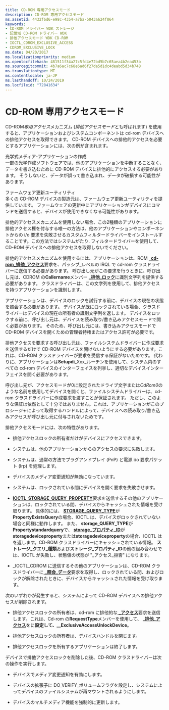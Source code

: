 ```yaml
---
title: CD-ROM 専用アクセスモード
description: CD-ROM 専用アクセスモード
ms.assetid: 4432f6d6-e98c-4354-a7ba-b043a624f064
keywords:
- CD-ROM ドライバー WDK ストレージ
- 記憶域 CD-ROM ドライバー WDK
- 排他アクセスモード WDK CD-ROM
- IOCTL_CDROM_EXCLUSIVE_ACCESS
- CDROM_EXCLUSIVE_LOCK
ms.date: 04/20/2017
ms.localizationpriority: medium
ms.openlocfilehash: 481511f34a27c5fd4e72bd5b7c65aea4b2ea453b
ms.sourcegitcommit: 4b7a6ac7c68e6ad6f27da5d1dc4deabd5d34b748
ms.translationtype: MT
ms.contentlocale: ja-JP
ms.lasthandoff: 10/24/2019
ms.locfileid: "72841634"
---
```

# <a name="cd-rom-exclusive-access-mode"></a>CD-ROM 専用アクセスモード


CD-ROM*専用アクセス*メカニズム (*排他アクセスモード*とも呼ばれます) を使用すると、アプリケーションおよびシステムコンポーネントは cd-rom デバイスへの排他アクセスを取得できます。 CD-ROM デバイスへの排他的アクセスを必要とするアプリケーションには、次の例が含まれます。

<span id="Optical_media-authoring_applications"></span><span id="optical_media-authoring_applications"></span><span id="OPTICAL_MEDIA-AUTHORING_APPLICATIONS"></span>光学式メディア-アプリケーションの作成  
一部の光学作成ソフトウェアでは、他のアプリケーションを中断することなく、データを書き込むために CD-ROM デバイスに排他的にアクセスする必要があります。 そうしないと、データが誤って書き込まれ、データが破損する可能性があります。

<span id="Firmware_update_utilities"></span><span id="firmware_update_utilities"></span><span id="FIRMWARE_UPDATE_UTILITIES"></span>ファームウェア更新ユーティリティ  
多くの CD-ROM デバイスの製造元は、ファームウェア更新ユーティリティを提供しています。 ファームウェアの更新中にアプリケーションがデバイスにコマンドを送信すると、デバイスが使用できなくなる可能性があります。

排他的アクセスメカニズムを使用しない場合、この2種類のアプリケーションに排他アクセス権を付与する唯一の方法は、他のアプリケーションやコンポーネントからの i/o 要求を失敗させるカスタムフィルタードライバーをインストールすることです。この方法ではシステムがたり. フィルタードライバーを使用して、CD-ROM デバイスへの排他アクセスを取得しないでください。

排他的アクセスメカニズムを使用するには、アプリケーションは、ROM [ **\_cd-rom\_排他\_アクセス**](https://docs.microsoft.com/windows-hardware/drivers/ddi/ntddcdrm/ni-ntddcdrm-ioctl_cdrom_exclusive_access)要求を、パッシブ\_レベルの IRQL で cd-rom クラスドライバーに送信する必要があります。 呼び出し元がこの要求を行うときに、呼び出し元は、CDROM の**Callername**メンバー [ **\_排他\_ロック**](https://docs.microsoft.com/windows-hardware/drivers/ddi/ntddcdrm/ns-ntddcdrm-_cdrom_exclusive_lock)に識別文字列を提供する必要があります。 クラスドライバーは、この文字列を使用して、排他アクセスを持つアプリケーションを識別します。

アプリケーションは、デバイスのロックを試行する前に、デバイスの現在の状態を照会する必要があります。 デバイスが既にロックされている場合、クラスドライバーはデバイスの現在の所有者の識別文字列を返します。 デバイスをロックする前に、呼び出し元は、デバイスを読み取り/書き込みアクセスモードで開く必要があります。 そのため、呼び出し元には、書き込みアクセスモードで CD-ROM デバイスを開くための管理者特権またはアクセス許可が必要です。

排他アクセスを要求する呼び出し元は、ファイルシステムドライバーに作成要求を送信するだけで CD-ROM デバイスを開けないようにする必要があります。これは、CD-ROM クラスドライバーが要求を受信する保証がないためです。 代わりに、アプリケーションは**Setupdi**_Xxx_ルーチンを使用して、システム内のすべての cd-rom デバイスのインターフェイスを列挙し、適切なデバイスインターフェイスを開く必要があります。

呼び出し元が、アクセスモードが0に設定されたドライブ文字または*CdRom0*のような名前を使用してデバイスを開くと、ファイルシステムドライバーは、cd-rom クラスドライバーに作成要求を渡すことが保証されます。 ただし、このような保証は依然として十分ではありません。これは、アプリケーションがこのプロシージャによって取得するハンドルによって、デバイスへの読み取り/書き込みアクセスが呼び出し元に付与されないためです。

排他アクセスモードには、次の特性があります。

-   排他アクセスロックの所有者だけがデバイスにアクセスできます。

-   システムは、他のアプリケーションからのアクセスの要求に失敗します。

-   システムは、通常の方法でプラグアンドプレイ (PnP) と電源 i/o 要求パケット (Irp) を処理します。

-   デバイスのメディア変更通知が無効になっています。

-   システムは、ロックされている間にデバイスを開く要求を失敗させます。

-   [**IOCTL\_STORAGE\_QUERY\_PROPERTY**](https://docs.microsoft.com/windows-hardware/drivers/ddi/ntddstor/ni-ntddstor-ioctl_storage_query_property)要求を送信するその他のアプリケーションは、ロックされている間、デバイスからキャッシュされた情報を受け取ります。 具体的には、 [**STORAGE\_QUERY\_TYPE**](https://docs.microsoft.com/windows-hardware/drivers/ddi/ntddstor/ne-ntddstor-_storage_query_type)が**PropertyExistsQuery**の場合、IOCTL は、デバイスがロックされていない場合と同様に動作します。 また、 **storage\_QUERY\_TYPE**が**Propertystandardquery**で、 [**storage\_プロパティ\_ID**](https://docs.microsoft.com/windows-hardware/drivers/ddi/ntddstor/ne-ntddstor-storage_property_id)が**storagedeviceproperty**または**storagedeviceproperty**の場合、IOCTL はを返します。CD-ROM クラスドライバーにキャッシュされている情報。 **ストレージ\_クエリ\_種類**および**ストレージ\_プロパティ\_ID**の他の組み合わせでは、IOCTL が失敗し、状態値の状態が "\_アクセス\_拒否" になります。

-   \_IOCTL\_CDROM に送信するその他のアプリケーションは、CD-ROM クラスドライバーに[ **\_照会\_データ**](https://docs.microsoft.com/windows-hardware/drivers/ddi/ntddcdrm/ni-ntddcdrm-ioctl_cdrom_get_inquiry_data)要求を取得し、ロックされている間、およびロックが解除されたときに、デバイスからキャッシュされた情報を受け取ります。

次のいずれかが発生すると、システムによって CD-ROM デバイスへの排他アクセスが削除されます。

-   排他アクセスロックの所有者は、cd-rom に排他的な[ **\_アクセス**](https://docs.microsoft.com/windows-hardware/drivers/ddi/ntddcdrm/ni-ntddcdrm-ioctl_cdrom_exclusive_access)要求を送信します。これは、Cd-rom の**RequestType**メンバーを使用して、 [ **\_排他\_アクセス**](https://docs.microsoft.com/windows-hardware/drivers/ddi/ntddcdrm/ns-ntddcdrm-_cdrom_exclusive_access)をに**設定して、\_\_ExclusiveAccessUnlockDevice**。

-   排他アクセスロックの所有者は、デバイスハンドルを閉じます。

-   排他アクセスロックを所有するアプリケーションは終了します。

デバイスで排他アクセスロックを削除した後、CD-ROM クラスドライバーは次の操作を実行します。

-   デバイスでメディア変更通知を有効にします。

-   デバイスの拡張子に DO\_VERIFY\_ボリュームフラグを設定し、システムによってデバイスのファイルシステムが再マウントされるようにします。

-   デバイスのマルチメディア機能を強制的に更新します。

 

 




